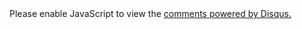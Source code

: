<div id="disqus_thread"></div>
<script type="text/javascript">
    {% if site.safe == false %}var disqus_developer = 1;{% endif %}
    var disqus_shortname = 'onyourmark'; // required: replace example with your forum shortname
    {% if page.wordpress_id %}var disqus_identifier = '{{page.wordpress_id}} {{site.production_url}}/?p={{page.wordpress_id}}';{% endif %}
    /* * * DON'T EDIT BELOW THIS LINE * * */
    (function() {
        var dsq = document.createElement('script'); dsq.type = 'text/javascript'; dsq.async = true;
        dsq.src = 'http://' + disqus_shortname + '.disqus.com/embed.js';
        (document.getElementsByTagName('head')[0] || document.getElementsByTagName('body')[0]).appendChild(dsq);
    })();
</script>
<noscript>Please enable JavaScript to view the <a href="http://disqus.com/?ref_noscript">comments powered by Disqus.</a></noscript>
